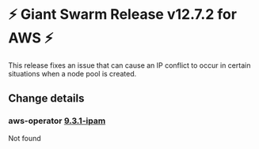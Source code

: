 # :zap: Giant Swarm Release v12.7.2 for AWS :zap:

This release fixes an issue that can cause an IP conflict to occur in certain situations when a node pool is created.

## Change details


### aws-operator [9.3.1-ipam](https://github.com/giantswarm/aws-operator/releases/tag/v9.3.1-ipam)

Not found


